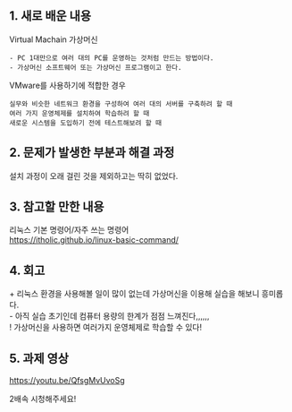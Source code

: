 ## 1. 새로 배운 내용
Virtual Machain 가상머신  
~~~
- PC 1대만으로 여러 대의 PC를 운영하는 것처럼 만드는 방법이다.   
- 가상머신 소프트웨어 또는 가상머신 프로그램이고 한다.  
~~~

VMware를 사용하기에 적합한 경우  
~~~
실무와 비슷한 네트워크 환경을 구성하여 여러 대의 서버를 구축하려 할 때  
여러 가지 운영체제를 설치하여 학습하려 할 때  
새로운 시스템을 도입하기 전에 테스트해보려 할 때  
~~~

## 2. 문제가 발생한 부분과 해결 과정
설치 과정이 오래 걸린 것을 제외하고는 딱히 없었다.

## 3. 참고할 만한 내용  
리눅스 기본 명령어/자주 쓰는 명령어    
https://itholic.github.io/linux-basic-command/  


## 4. 회고
\+ 리눅스 환경을 사용해볼 일이 많이 없는데 가상머신을 이용해 실습을 해보니 흥미롭다.  
\- 아직 실습 초기인데 컴퓨터 용량의 한계가 점점 느껴진다,,,,,,  
\! 가상머신을 사용하면 여러가지 운영체제로 학습할 수 있다!  

## 5. 과제 영상
https://youtu.be/QfsgMvUvoSg  

2배속 시청해주세요!

